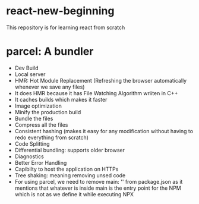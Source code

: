 # react-new-beginning

This repository is for learning react from scratch

# parcel: A bundler

-   Dev Build
-   Local server
-   HMR: Hot Module Replacement (Refreshing the browser automatically whenever we save any files)
-   It does HMR because it has File Watching Algorithm wriiten in C++
-   It caches builds which makes it faster
-   Image optimization
-   Minify the production build
-   Bundle the files
-   Compress all the files
-   Consistent hashing (makes it easy for any modification without having to redo everything from scratch)
-   Code Splitting
-   Differential bundling: supports older browser
-   Diagnostics
-   Better Error Handling
-   Capibilty to host the application on HTTPs
-   Tree shaking: meaning removing unsed code
-   For using parcel, we need to remove main: '' from package.json as it mentions that whatever is inside main is the entry point for the NPM which is not as we define it while executing NPX

